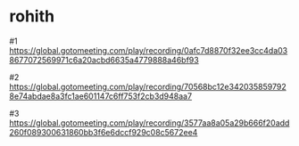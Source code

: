 # rohith

#1
https://global.gotomeeting.com/play/recording/0afc7d8870f32ee3cc4da038677072569971c6a20acbd6635a4779888a46bf93

#2
https://global.gotomeeting.com/play/recording/70568bc12e3420358597928e74abdae8a3fc1ae601147c6ff753f2cb3d948aa7

#3
https://global.gotomeeting.com/play/recording/3577aa8a05a29b666f20add260f089300631860bb3f6e6dccf929c08c5672ee4
